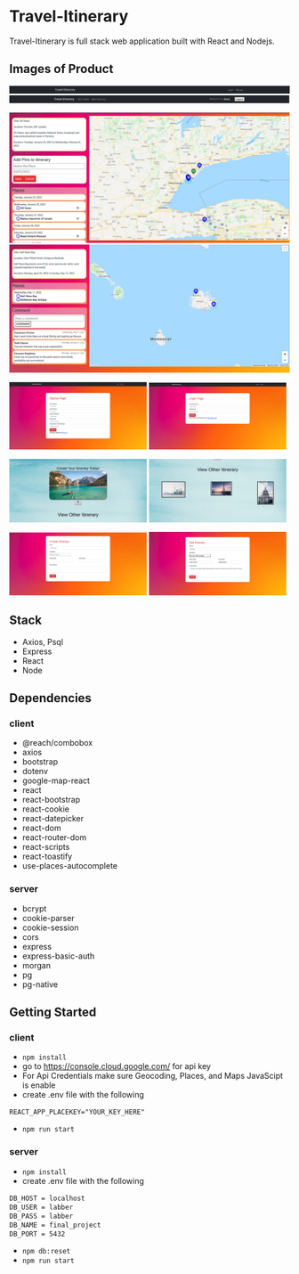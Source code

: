 # Travel-Itinerary 
Travel-Itinerary is full stack web application built with React and Nodejs. 

## Images of Product
!["Nav-Signup"](https://github.com/chenken12/Travel-Itinerary/blob/main/docs/Nav-Signup.png?raw=true)
!["Nav-Signin"](https://github.com/chenken12/Travel-Itinerary/blob/main/docs/Nav-Signin.png?raw=true)

!["Map-Edit"](https://github.com/chenken12/Travel-Itinerary/blob/main/docs/Map-edit.png?raw=true)
!["Map-View"](https://github.com/chenken12/Travel-Itinerary/blob/main/docs/Map-view.png?raw=true)

<img src="https://github.com/chenken12/Travel-Itinerary/blob/main/docs/User-Signup.png?raw=true" width="49%"> <img src="https://github.com/chenken12/Travel-Itinerary/blob/main/docs/User-Signin.png?raw=true" width="49%">

<img src="https://github.com/chenken12/Travel-Itinerary/blob/main/docs/Home-Top.png?raw=true" width="49%"> <img src="https://github.com/chenken12/Travel-Itinerary/blob/main/docs/Home-Bottom.png?raw=true" width="49%">

<img src="https://github.com/chenken12/Travel-Itinerary/blob/main/docs/User-Create.png?raw=true" width="49%"> <img src="https://github.com/chenken12/Travel-Itinerary/blob/main/docs/User-Edit.png?raw=true" width="49%">


## Stack
- Axios, Psql
- Express
- React
- Node

## Dependencies

### client
- @reach/combobox
- axios
- bootstrap
- dotenv
- google-map-react
- react
- react-bootstrap
- react-cookie
- react-datepicker
- react-dom
- react-router-dom
- react-scripts
- react-toastify
- use-places-autocomplete

### server
- bcrypt
- cookie-parser
- cookie-session
- cors
- express
- express-basic-auth
- morgan
- pg
- pg-native
 
## Getting Started

### client

* `npm install`
* go to https://console.cloud.google.com/ for api key
* For Api Credentials make sure Geocoding, Places, and Maps JavaScipt is enable
* create .env file with the following
```
REACT_APP_PLACEKEY="YOUR_KEY_HERE"
```
* `npm run start`

### server
* `npm install`
* create .env file with the following

```
DB_HOST = localhost
DB_USER = labber
DB_PASS = labber
DB_NAME = final_project
DB_PORT = 5432
```
* `npm db:reset`
* `npm run start`
